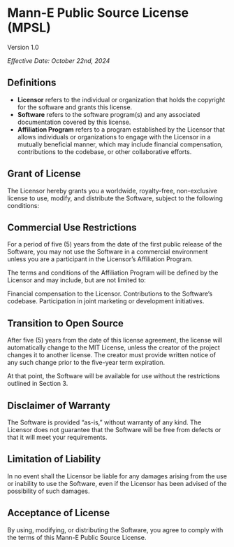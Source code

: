 # Mann-E Public Source License (MPSL)

Version 1.0

_Effective Date: October 22nd, 2024_

## Definitions
* __Licensor__ refers to the individual or organization that holds the copyright for the software and grants this license.
* __Software__ refers to the software program(s) and any associated documentation covered by this license.
* __Affiliation Program__ refers to a program established by the Licensor that allows individuals or organizations to engage with the Licensor in a mutually beneficial manner, which may include financial compensation, contributions to the codebase, or other collaborative efforts.

## Grant of License

The Licensor hereby grants you a worldwide, royalty-free, non-exclusive license to use, modify, and distribute the Software, subject to the following conditions:

## Commercial Use Restrictions

For a period of five (5) years from the date of the first public release of the Software, you may not use the Software in a commercial environment unless you are a participant in the Licensor’s Affiliation Program.

The terms and conditions of the Affiliation Program will be defined by the Licensor and may include, but are not limited to:

Financial compensation to the Licensor.
Contributions to the Software’s codebase.
Participation in joint marketing or development initiatives.

## Transition to Open Source

After five (5) years from the date of this license agreement, the license will automatically change to the MIT License, unless the creator of the project changes it to another license. The creator must provide written notice of any such change prior to the five-year term expiration.

At that point, the Software will be available for use without the restrictions outlined in Section 3.

## Disclaimer of Warranty

The Software is provided “as-is,” without warranty of any kind. The Licensor does not guarantee that the Software will be free from defects or that it will meet your requirements.

## Limitation of Liability

In no event shall the Licensor be liable for any damages arising from the use or inability to use the Software, even if the Licensor has been advised of the possibility of such damages.

## Acceptance of License

By using, modifying, or distributing the Software, you agree to comply with the terms of this Mann-E Public Source License.